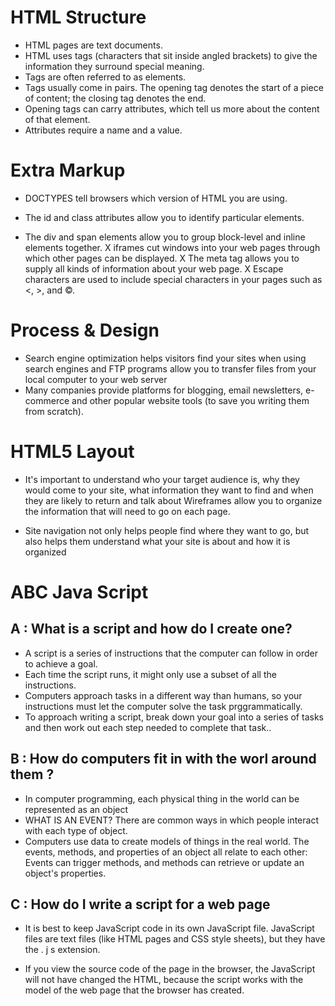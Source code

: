 # HTML Structure
* HTML pages are text documents.
* HTML uses tags (characters that sit inside angled
brackets) to give the information they surround special
meaning.
* Tags are often referred to as elements.
* Tags usually come in pairs. The opening tag denotes
the start of a piece of content; the closing tag denotes
the end.
* Opening tags can carry attributes, which tell us more
about the content of that element.
* Attributes require a name and a value.

# Extra Markup
*  DOCTYPES tell browsers which version of HTML you
are using.

* The id and class attributes allow you to identify
particular elements.
* The div and span elements allow you to group
block-level and inline elements together.
X iframes cut windows into your web pages through
which other pages can be displayed.
X The meta tag allows you to supply all kinds of
information about your web page.
X Escape characters are used to include special
characters in your pages such as <, >, and ©.

#  Process & Design
- Search engine optimization helps visitors find your sites when using search engines and FTP programs allow you to transfer files from your
local computer to your web server
- Many companies provide platforms for blogging, email
newsletters, e-commerce and other popular website
tools (to save you writing them from scratch).

# HTML5 Layout
 
 - It's important to understand who your target audience
is, why they would come to your site, what information
they want to find and when they are likely to return and talk about Wireframes allow you to organize the information that
will need to go on each page.

- Site navigation not only helps people find where they want to go, but also helps them understand what your site is about and how it is organized


# ABC Java Script
## A : What is a script and how do I create one?
* A script is a series of instructions that the computer
can follow in order to achieve a goal.
* Each time the script runs, it might only use a subset of
all the instructions.
* Computers approach tasks in a different way than
humans, so your instructions must let the computer
solve the task prggrammatically.
* To approach writing a script, break down your goal into
a series of tasks and then work out each step needed
to complete that task..


## B : How do computers fit in with the worl around them ?
* In computer programming, each physical thing in
the world can be represented as an object
* WHAT IS AN EVENT?
There are common ways in which people interact
with each type of object. 
* Computers use data to create models of things in the real world.
The events, methods, and properties of an object all relate to each other:
Events can trigger methods, and methods can retrieve or update an
object's properties. 

## C : How do I write a script for a web page
* It is best to keep JavaScript code in its own JavaScript
file. JavaScript files are text files (like HTML pages and
CSS style sheets), but they have the . j s extension.

* If you view the source code of the page in the browser,
the JavaScript will not have changed the HTML,
because the script works with the model of the web
page that the browser has created. 